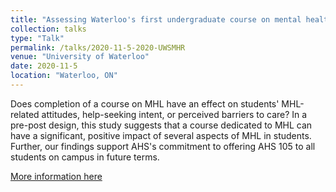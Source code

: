 ```yaml
---
title: "Assessing Waterloo's first undergraduate course on mental health literacy: Did students' attitudes change over time?"
collection: talks
type: "Talk"
permalink: /talks/2020-11-5-2020-UWSMHR
venue: "University of Waterloo"
date: 2020-11-5
location: "Waterloo, ON"
---
```


Does completion of a course on MHL have an effect on students' MHL-related attitudes, help-seeking intent, or perceived barriers to care? In a pre-post design, this study suggests that a course dedicated to MHL can have a significant, positive impact of several aspects of MHL in students.  Further, our findings support AHS's commitment to offering AHS 105 to all students on campus in future terms.

[More information here](https://web.archive.org/web/20210411054156/https://uwaterloo.ca/mental-health-wellness/cosmh-conference)